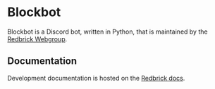 # Blockbot

Blockbot is a Discord bot, written in Python, that is maintained by the [Redbrick Webgroup](https://docs.redbrick.dcu.ie/webgroup/).

## Documentation

Development documentation is hosted on the [Redbrick docs](https://docs.redbrick.dcu.ie/webgroup/blockbot/).

